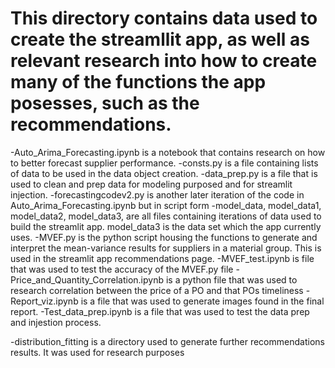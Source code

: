 # This directory contains data used to create the streamllit app, as well as relevant research into how to create many of the functions the app posesses, such as the recommendations.

-Auto_Arima_Forecasting.ipynb is a notebook that contains research on how to better forecast supplier performance.
-consts.py is a file containing lists of data to be used in the data object creation.
-data_prep.py is a file that is used to clean and prep data for modeling purposed and for streamlit injection.
-forecastingcodev2.py is another later iteration of the code in Auto_Arima_Forecasting.ipynb but in script form
-model_data, model_data1, model_data2, model_data3, are all files containing iterations of data used to build the streamlit app.
    model_data3 is the data set which the app currently uses.
-MVEF.py is the python script housing the functions to generate and interpret the mean-variance results for suppliers in a material group. This is used in the streamlit app recommendations page.
-MVEF_test.ipynb is file that was used to test the accuracy of the MVEF.py file
-Price_and_Quantity_Correlation.ipynb is a python file that was used to research correlation between the price of a PO and that POs timeliness
-Report_viz.ipynb is a file that was used to generate images found in the final report.
-Test_data_prep.ipynb is a file that was used to test the data prep and injestion process.

-distribution_fitting is a directory used to generate further recommendations results. It was used for research purposes

